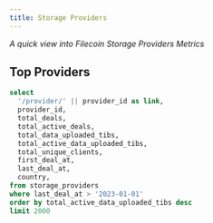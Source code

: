 ```yaml
---
title: Storage Providers
---
```


_A quick view into Filecoin Storage Providers Metrics_

## Top Providers

```sql providers
select
  '/provider/' || provider_id as link,
  provider_id,
  total_deals,
  total_active_deals,
  total_data_uploaded_tibs,
  total_active_data_uploaded_tibs,
  total_unique_clients,
  first_deal_at,
  last_deal_at,
  country,
from storage_providers
where last_deal_at > '2023-01-01'
order by total_active_data_uploaded_tibs desc
limit 2000
```

<DataTable
  data={providers}
  link=link
  search=true
  rows=30
/>
